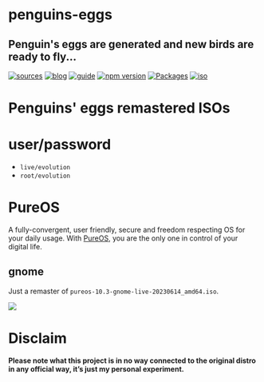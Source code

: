 penguins-eggs
=============

## Penguin&#39;s eggs are generated and new birds are ready to fly...
[![sources](https://img.shields.io/badge/github-sources-cyan)](https://github.com/pieroproietti/penguins-eggs)
[![blog](https://img.shields.io/badge/blog-penguin's%20eggs-cyan)](https://penguins-eggs.net)
[![guide](https://img.shields.io/badge/guide-penguin's%20eggs-cyan)](https://penguins-eggs.net/docs/Tutorial/eggs-users-guide)
[![npm version](https://img.shields.io/npm/v/penguins-eggs.svg)](https://npmjs.org/package/penguins-eggs)
[![Packages](https://img.shields.io/badge/packages-binary-blue)](https://sourceforge.net/projects/penguins-eggs/files/Packages)
[![iso](https://img.shields.io/badge/iso-images-cyan)](https://sourceforge.net/projects/penguins-eggs/files/ISOS)



# Penguins' eggs remastered ISOs

# user/password
* ```live/evolution```
* ```root/evolution```

# PureOS
A fully-convergent, user friendly, secure and freedom respecting OS for your daily usage.
With [PureOS](https://pureos.net/), you are the only one in control of your digital life.


##  **gnome**
Just a remaster of `pureos-10.3-gnome-live-20230614_amd64.iso`.

![](https://pureos.net/images/pureos-header-cropped.png)


# Disclaim

__Please note what this project is in no way connected to the original distro in any official way, it’s just my personal experiment.__
